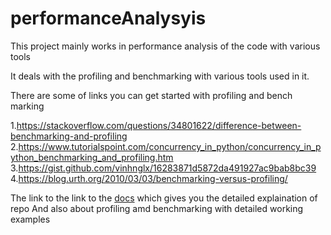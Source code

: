 # performanceAnalysyis

This project mainly works in performance analysis of the code with various tools

It deals with the profiling and benchmarking with various tools used in it.

There are some of links you can get started with profiling and bench marking

1.https://stackoverflow.com/questions/34801622/difference-between-benchmarking-and-profiling
2.https://www.tutorialspoint.com/concurrency_in_python/concurrency_in_python_benchmarking_and_profiling.htm
3.https://gist.github.com/vinhnglx/16283871d5872da491927ac9bab8bc39
4.https://blog.urth.org/2010/03/03/benchmarking-versus-profiling/

The link to the link to the [docs](https://docs.google.com/document/d/1uLnhUbxAuH3EocrftTaIhDuqlAJzwQUR7GUcvAN7VvE/edit?usp=sharing) which gives you the detailed explaination of repo And also about profiling amd benchmarking with detailed working examples 
